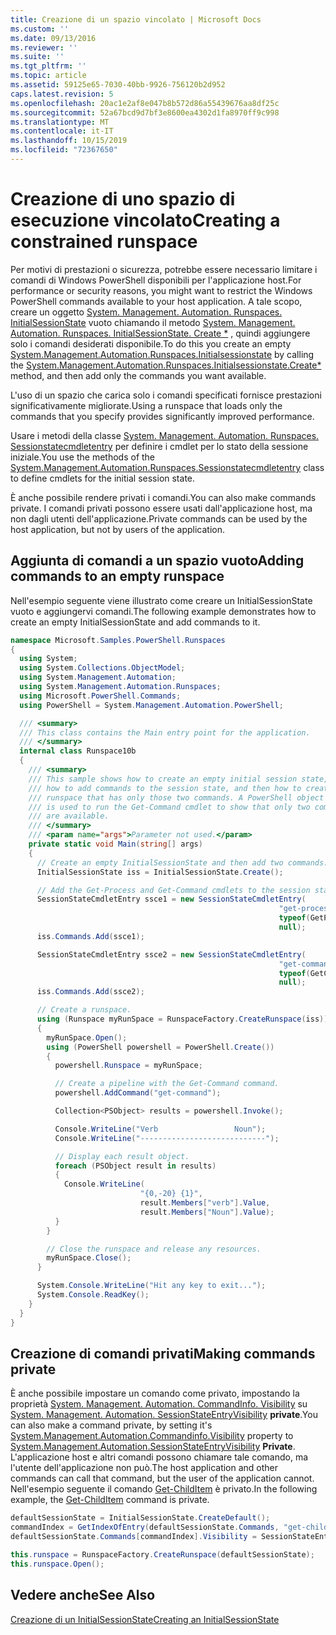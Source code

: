 ```yaml
---
title: Creazione di un spazio vincolato | Microsoft Docs
ms.custom: ''
ms.date: 09/13/2016
ms.reviewer: ''
ms.suite: ''
ms.tgt_pltfrm: ''
ms.topic: article
ms.assetid: 59125e65-7030-40bb-9926-756120b2d952
caps.latest.revision: 5
ms.openlocfilehash: 20ac1e2af8e047b8b572d86a55439676aa8df25c
ms.sourcegitcommit: 52a67bcd9d7bf3e8600ea4302d1fa8970ff9c998
ms.translationtype: MT
ms.contentlocale: it-IT
ms.lasthandoff: 10/15/2019
ms.locfileid: "72367650"
---
```

# <a name="creating-a-constrained-runspace"></a><span data-ttu-id="f496a-102">Creazione di uno spazio di esecuzione vincolato</span><span class="sxs-lookup"><span data-stu-id="f496a-102">Creating a constrained runspace</span></span>

<span data-ttu-id="f496a-103">Per motivi di prestazioni o sicurezza, potrebbe essere necessario limitare i comandi di Windows PowerShell disponibili per l'applicazione host.</span><span class="sxs-lookup"><span data-stu-id="f496a-103">For performance or security reasons, you might want to restrict the Windows PowerShell commands available to your host application.</span></span> <span data-ttu-id="f496a-104">A tale scopo, creare un oggetto [System. Management. Automation. Runspaces. InitialSessionState](/dotnet/api/System.Management.Automation.Runspaces.InitialSessionState) vuoto chiamando il metodo [System. Management. Automation. Runspaces. InitialSessionState. Create \*](/dotnet/api/System.Management.Automation.Runspaces.InitialSessionState.Create) , quindi aggiungere solo i comandi desiderati disponibile.</span><span class="sxs-lookup"><span data-stu-id="f496a-104">To do this you create an empty [System.Management.Automation.Runspaces.Initialsessionstate](/dotnet/api/System.Management.Automation.Runspaces.InitialSessionState) by calling the [System.Management.Automation.Runspaces.Initialsessionstate.Create\*](/dotnet/api/System.Management.Automation.Runspaces.InitialSessionState.Create) method, and then add only the commands you want available.</span></span>

 <span data-ttu-id="f496a-105">L'uso di un spazio che carica solo i comandi specificati fornisce prestazioni significativamente migliorate.</span><span class="sxs-lookup"><span data-stu-id="f496a-105">Using a runspace that loads only the commands that you specify provides significantly improved performance.</span></span>

 <span data-ttu-id="f496a-106">Usare i metodi della classe [System. Management. Automation. Runspaces. Sessionstatecmdletentry](/dotnet/api/System.Management.Automation.Runspaces.SessionStateCmdletEntry) per definire i cmdlet per lo stato della sessione iniziale.</span><span class="sxs-lookup"><span data-stu-id="f496a-106">You use the methods of the [System.Management.Automation.Runspaces.Sessionstatecmdletentry](/dotnet/api/System.Management.Automation.Runspaces.SessionStateCmdletEntry) class to define cmdlets for the initial session state.</span></span>

 <span data-ttu-id="f496a-107">È anche possibile rendere privati i comandi.</span><span class="sxs-lookup"><span data-stu-id="f496a-107">You can also make commands private.</span></span> <span data-ttu-id="f496a-108">I comandi privati possono essere usati dall'applicazione host, ma non dagli utenti dell'applicazione.</span><span class="sxs-lookup"><span data-stu-id="f496a-108">Private commands can be used by the host application, but not by users of the application.</span></span>

## <a name="adding-commands-to-an-empty-runspace"></a><span data-ttu-id="f496a-109">Aggiunta di comandi a un spazio vuoto</span><span class="sxs-lookup"><span data-stu-id="f496a-109">Adding commands to an empty runspace</span></span>

 <span data-ttu-id="f496a-110">Nell'esempio seguente viene illustrato come creare un InitialSessionState vuoto e aggiungervi comandi.</span><span class="sxs-lookup"><span data-stu-id="f496a-110">The following example demonstrates how to create an empty InitialSessionState and add commands to it.</span></span>

```csharp
namespace Microsoft.Samples.PowerShell.Runspaces
{
  using System;
  using System.Collections.ObjectModel;
  using System.Management.Automation;
  using System.Management.Automation.Runspaces;
  using Microsoft.PowerShell.Commands;
  using PowerShell = System.Management.Automation.PowerShell;

  /// <summary>
  /// This class contains the Main entry point for the application.
  /// </summary>
  internal class Runspace10b
  {
    /// <summary>
    /// This sample shows how to create an empty initial session state,
    /// how to add commands to the session state, and then how to create a
    /// runspace that has only those two commands. A PowerShell object
    /// is used to run the Get-Command cmdlet to show that only two commands
    /// are available.
    /// </summary>
    /// <param name="args">Parameter not used.</param>
    private static void Main(string[] args)
    {
      // Create an empty InitialSessionState and then add two commands.
      InitialSessionState iss = InitialSessionState.Create();

      // Add the Get-Process and Get-Command cmdlets to the session state.
      SessionStateCmdletEntry ssce1 = new SessionStateCmdletEntry(
                                                            "get-process",
                                                            typeof(GetProcessCommand),
                                                            null);
      iss.Commands.Add(ssce1);

      SessionStateCmdletEntry ssce2 = new SessionStateCmdletEntry(
                                                            "get-command",
                                                            typeof(GetCommandCommand),
                                                            null);
      iss.Commands.Add(ssce2);

      // Create a runspace.
      using (Runspace myRunSpace = RunspaceFactory.CreateRunspace(iss))
      {
        myRunSpace.Open();
        using (PowerShell powershell = PowerShell.Create())
        {
          powershell.Runspace = myRunSpace;

          // Create a pipeline with the Get-Command command.
          powershell.AddCommand("get-command");

          Collection<PSObject> results = powershell.Invoke();

          Console.WriteLine("Verb                 Noun");
          Console.WriteLine("----------------------------");

          // Display each result object.
          foreach (PSObject result in results)
          {
            Console.WriteLine(
                             "{0,-20} {1}",
                             result.Members["verb"].Value,
                             result.Members["Noun"].Value);
          }
        }

        // Close the runspace and release any resources.
        myRunSpace.Close();
      }

      System.Console.WriteLine("Hit any key to exit...");
      System.Console.ReadKey();
    }
  }
}
```

## <a name="making-commands-private"></a><span data-ttu-id="f496a-111">Creazione di comandi privati</span><span class="sxs-lookup"><span data-stu-id="f496a-111">Making commands private</span></span>

 <span data-ttu-id="f496a-112">È anche possibile impostare un comando come privato, impostando la proprietà [System. Management. Automation. CommandInfo. Visibility](/dotnet/api/System.Management.Automation.CommandInfo.Visibility) su [System. Management. Automation. SessionStateEntryVisibility](/dotnet/api/System.Management.Automation.SessionStateEntryVisibility) **private**.</span><span class="sxs-lookup"><span data-stu-id="f496a-112">You can also make a command private, by setting it's [System.Management.Automation.Commandinfo.Visibility](/dotnet/api/System.Management.Automation.CommandInfo.Visibility) property to [System.Management.Automation.SessionStateEntryVisibility](/dotnet/api/System.Management.Automation.SessionStateEntryVisibility) **Private**.</span></span> <span data-ttu-id="f496a-113">L'applicazione host e altri comandi possono chiamare tale comando, ma l'utente dell'applicazione non può.</span><span class="sxs-lookup"><span data-stu-id="f496a-113">The host application and other commands can call that command, but the user of the application cannot.</span></span> <span data-ttu-id="f496a-114">Nell'esempio seguente il comando [Get-ChildItem](/powershell/module/Microsoft.PowerShell.Management/Get-ChildItem) è privato.</span><span class="sxs-lookup"><span data-stu-id="f496a-114">In the following example, the [Get-ChildItem](/powershell/module/Microsoft.PowerShell.Management/Get-ChildItem) command is private.</span></span>

```csharp
defaultSessionState = InitialSessionState.CreateDefault();
commandIndex = GetIndexOfEntry(defaultSessionState.Commands, "get-childitem");
defaultSessionState.Commands[commandIndex].Visibility = SessionStateEntryVisibility.Private;

this.runspace = RunspaceFactory.CreateRunspace(defaultSessionState);
this.runspace.Open();
```

## <a name="see-also"></a><span data-ttu-id="f496a-115">Vedere anche</span><span class="sxs-lookup"><span data-stu-id="f496a-115">See Also</span></span>

 [<span data-ttu-id="f496a-116">Creazione di un InitialSessionState</span><span class="sxs-lookup"><span data-stu-id="f496a-116">Creating an InitialSessionState</span></span>](./creating-an-initialsessionstate.md)
